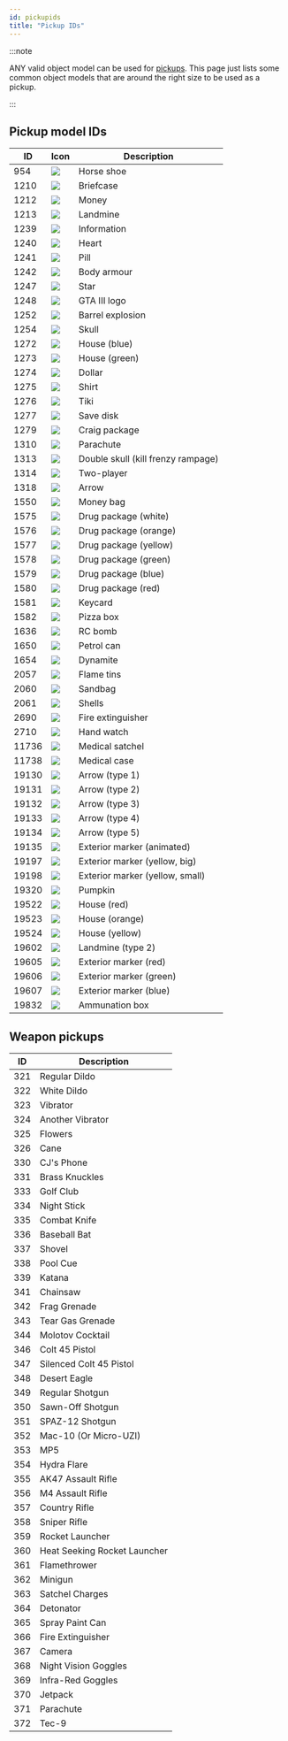 ```yaml
---
id: pickupids
title: "Pickup IDs"
---
```


:::note

ANY valid object model can be used for [pickups](../functions/CreatePickup).
This page just lists some common object models that are around the right size to
be used as a pickup.

:::

## Pickup model IDs

| ID                                            | Icon                                  | Description                               |
| ----------------------------------------------| --------------------------------------|-------------------------------------------|
| 954                                           |![](/images/pickups/pickup1.png)                          | Horse shoe
| 1210                                          |![](/images/pickups/pickup2.png)                          | Briefcase
| 1212                                          |![](/images/pickups/pickup3.png)                          | Money
| 1213                                          |![](/images/pickups/pickup4.png)                          | Landmine
| 1239                                          |![](/images/pickups/pickup5.png)                          | Information
| 1240                                          |![](/images/pickups/pickup6.png)                          | Heart
| 1241                                          |![](/images/pickups/pickup7.png)                          | Pill
| 1242                                          |![](/images/pickups/pickup8.png)                          | Body armour
| 1247                                          |![](/images/pickups/pickup9.png)                          | Star
| 1248                                          |![](/images/pickups/pickup10.png)                         | GTA III logo
| 1252                                          |![](/images/pickups/pickup11.png)                         | Barrel explosion
| 1254                                          |![](/images/pickups/pickup12.png)                         | Skull
| 1272                                          |![](/images/pickups/pickup13.png)                         | House (blue)
| 1273                                          |![](/images/pickups/pickup14.png)                         | House (green)
| 1274                                          |![](/images/pickups/pickup15.png)                         | Dollar
| 1275                                          |![](/images/pickups/pickup16.png)                         | Shirt
| 1276                                          |![](/images/pickups/pickup17.png)                         | Tiki
| 1277                                          |![](/images/pickups/pickup18.png)                         | Save disk
| 1279                                          |![](/images/pickups/pickup19.png)                         | Craig package
| 1310                                          |![](/images/pickups/pickup20.png)                         | Parachute
| 1313                                          |![](/images/pickups/pickup21.png)                         | Double skull (kill frenzy rampage)
| 1314                                          |![](/images/pickups/pickup22.png)                         | Two-player
| 1318                                          |![](/images/pickups/pickup23.png)                         | Arrow
| 1550                                          |![](/images/pickups/pickup24.png)                         | Money bag
| 1575                                          |![](/images/pickups/pickup25.png)                         | Drug package (white)
| 1576                                          |![](/images/pickups/pickup26.png)                         | Drug package (orange)
| 1577                                          |![](/images/pickups/pickup27.png)                         | Drug package (yellow)
| 1578                                          |![](/images/pickups/pickup28.png)                         | Drug package (green)
| 1579                                          |![](/images/pickups/pickup29.png)                         | Drug package (blue)
| 1580                                          |![](/images/pickups/pickup30.png)                         | Drug package (red)
| 1581                                          |![](/images/pickups/pickup31.png)                         | Keycard
| 1582                                          |![](/images/pickups/pickup32.png)                         | Pizza box
| 1636                                          |![](/images/pickups/pickup33.png)                         | RC bomb
| 1650                                          |![](/images/pickups/pickup34.png)                         | Petrol can
| 1654                                          |![](/images/pickups/pickup35.png)                         | Dynamite
| 2057                                          |![](/images/pickups/pickup36.png)                         | Flame tins
| 2060                                          |![](/images/pickups/pickup37.png)                         | Sandbag
| 2061                                          |![](/images/pickups/pickup38.png)                         | Shells
| 2690                                          |![](/images/pickups/pickup39.png)                         | Fire extinguisher
| 2710                                          |![](/images/pickups/pickup40.png)                         | Hand watch
| 11736                                         |![](/images/pickups/pickup41.png)                         | Medical satchel
| 11738                                         |![](/images/pickups/pickup42.png)                         | Medical case
| 19130                                         |![](/images/pickups/pickup43.png)                         | Arrow (type 1)
| 19131                                         |![](/images/pickups/pickup44.png)                         | Arrow (type 2)
| 19132                                         |![](/images/pickups/pickup45.png)                         | Arrow (type 3)
| 19133                                         |![](/images/pickups/pickup46.png)                         | Arrow (type 4)
| 19134                                         |![](/images/pickups/pickup47.png)                         | Arrow (type 5)
| 19135                                         |![](/images/pickups/pickup48.png)                         | Exterior marker (animated)
| 19197                                         |![](/images/pickups/pickup49.png)                         | Exterior marker (yellow, big)
| 19198                                         |![](/images/pickups/pickup50.png)                         | Exterior marker (yellow, small)
| 19320                                         |![](/images/pickups/pickup51.png)                         | Pumpkin
| 19522                                         |![](/images/pickups/pickup52.png)                         | House (red)
| 19523                                         |![](/images/pickups/pickup53.png)                         | House (orange)
| 19524                                         |![](/images/pickups/pickup54.png)                         | House (yellow)
| 19602                                         |![](/images/pickups/pickup55.png)                         | Landmine (type 2)
| 19605                                         |![](/images/pickups/pickup56.png)                         | Exterior marker (red)
| 19606                                         |![](/images/pickups/pickup57.png)                         | Exterior marker (green)
| 19607                                         |![](/images/pickups/pickup58.png)                         | Exterior marker (blue)
| 19832                                         |![](/images/pickups/pickup59.png)                         | Ammunation box

## Weapon pickups

| ID                                            | Description                           |
| ----------------------------------------------| --------------------------------------|
| 321                                           | Regular Dildo
| 322                                           | White Dildo
| 323                                           | Vibrator
| 324                                           | Another Vibrator
| 325                                           | Flowers
| 326                                           | Cane
| 330                                           | CJ's Phone
| 331                                           | Brass Knuckles
| 333                                           | Golf Club
| 334                                           | Night Stick
| 335                                           | Combat Knife
| 336                                           | Baseball Bat
| 337                                           | Shovel
| 338                                           | Pool Cue
| 339                                           | Katana
| 341                                           | Chainsaw
| 342                                           | Frag Grenade
| 343                                           | Tear Gas Grenade
| 344                                           | Molotov Cocktail
| 346                                           | Colt 45 Pistol
| 347                                           | Silenced Colt 45 Pistol
| 348                                           | Desert Eagle
| 349                                           | Regular Shotgun
| 350                                           | Sawn-Off Shotgun
| 351                                           | SPAZ-12 Shotgun
| 352                                           | Mac-10 (Or Micro-UZI)
| 353                                           | MP5
| 354                                           | Hydra Flare
| 355                                           | AK47 Assault Rifle
| 356                                           | M4 Assault Rifle
| 357                                           | Country Rifle
| 358                                           | Sniper Rifle
| 359                                           | Rocket Launcher
| 360                                           | Heat Seeking Rocket Launcher
| 361                                           | Flamethrower
| 362                                           | Minigun
| 363                                           | Satchel Charges
| 364                                           | Detonator
| 365                                           | Spray Paint Can
| 366                                           | Fire Extinguisher
| 367                                           | Camera
| 368                                           | Night Vision Goggles
| 369                                           | Infra-Red Goggles
| 370                                           | Jetpack
| 371                                           | Parachute
| 372                                           | Tec-9